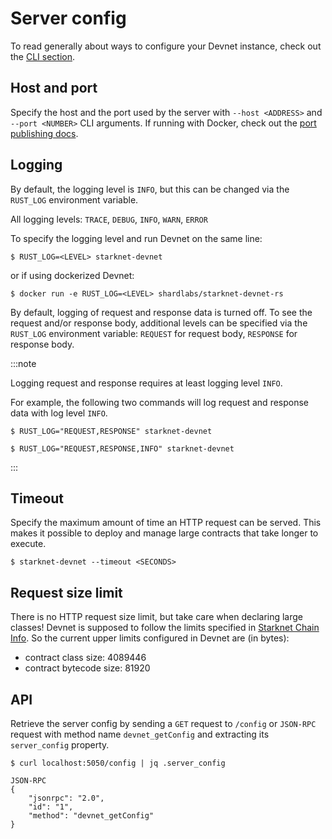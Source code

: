 # Server config

To read generally about ways to configure your Devnet instance, check out the [CLI section](./running/cli.md).

## Host and port

Specify the host and the port used by the server with `--host <ADDRESS>` and `--port <NUMBER>` CLI arguments. If running with Docker, check out the [port publishing docs](./running/docker#container-port-publishing).

## Logging

By default, the logging level is `INFO`, but this can be changed via the `RUST_LOG` environment variable.

All logging levels: `TRACE`, `DEBUG`, `INFO`, `WARN`, `ERROR`

To specify the logging level and run Devnet on the same line:

```
$ RUST_LOG=<LEVEL> starknet-devnet
```

or if using dockerized Devnet:

```
$ docker run -e RUST_LOG=<LEVEL> shardlabs/starknet-devnet-rs
```

By default, logging of request and response data is turned off.
To see the request and/or response body, additional levels can be specified via the `RUST_LOG` environment variable: `REQUEST` for request body, `RESPONSE` for response body.

:::note

Logging request and response requires at least logging level `INFO`.

For example, the following two commands will log request and response data with log level `INFO`.

```
$ RUST_LOG="REQUEST,RESPONSE" starknet-devnet
```

```
$ RUST_LOG="REQUEST,RESPONSE,INFO" starknet-devnet
```

:::

## Timeout

Specify the maximum amount of time an HTTP request can be served. This makes it possible to deploy and manage large contracts that take longer to execute.

```
$ starknet-devnet --timeout <SECONDS>
```

## Request size limit

There is no HTTP request size limit, but take care when declaring large classes! Devnet is supposed to follow the limits specified in [Starknet Chain Info](https://docs.starknet.io/resources/chain-info/#current_limits). So the current upper limits configured in Devnet are (in bytes):

- contract class size: 4089446
- contract bytecode size: 81920

## API

Retrieve the server config by sending a `GET` request to `/config` or `JSON-RPC` request with method name `devnet_getConfig` and extracting its `server_config` property.

```
$ curl localhost:5050/config | jq .server_config
```

```
JSON-RPC
{
    "jsonrpc": "2.0",
    "id": "1",
    "method": "devnet_getConfig"
}
```
